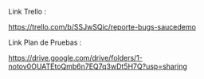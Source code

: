 Link Trello :

https://trello.com/b/SSJwSQic/reporte-bugs-saucedemo

Link Plan de Pruebas :

https://drive.google.com/drive/folders/1-notov0OUATEtoQmb6n7EQ7q3wDt5H7Q?usp=sharing